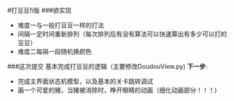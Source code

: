 #打豆豆fi版
###欲实现
* 难度一与一般打豆豆一样的打法
* 间隔一定时间重新排列（每次排列后有没有算法可以快速算出有多少可以打的豆豆）
* 难度二每隔一段随机换颜色

###这次提交
基本完成打豆豆的逻辑（主要修改DoudouView.py)
__下一步__: 
* 完成主界面状态机模型，以及基本的关卡跳转调试
* 画一个可爱的猪，当猪被消除时，睁开眼睛的动画（细化动画部分！！！)
